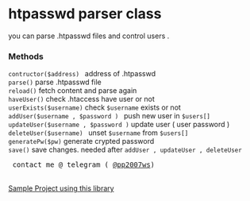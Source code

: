 <h1> htpasswd parser class </h1>
you can parse .htpasswd files and control users .
<h3>Methods</h3>
<code>contructor($address) </code> address of .htpasswd <br>
<code>parse()</code> parse .htpasswd file <br>
<code>reload()</code> fetch content and parse again <br>
<code>haveUser()</code> check .htaccess have user or not <br>
<code>userExists($username)</code> check <code>$username</code> exists or not <br>
<code>addUser($username , $password ) </code> push new user in <code>$users[] </code> <br>
<code>updateUser($username , $password )</code> update user ( user password ) <br>
<code>deleteUser($username) </code> unset <code>$username</code> from <code>$users[]</code> <br>
<code>generatePw($pw)</code> generate crypted password <br>
<code>save()</code> save changes. needed after <code>addUser , updateUser , deleteUser </code> <br>
<pre> contact me @ telegram ( <a href="http://telegram.me/pp2007ws">@pp2007ws</a>)</pre>
<br/>
<a href="https://github.com/Amhr/htaccess-vip-file-download">Sample Project using this library </a>

